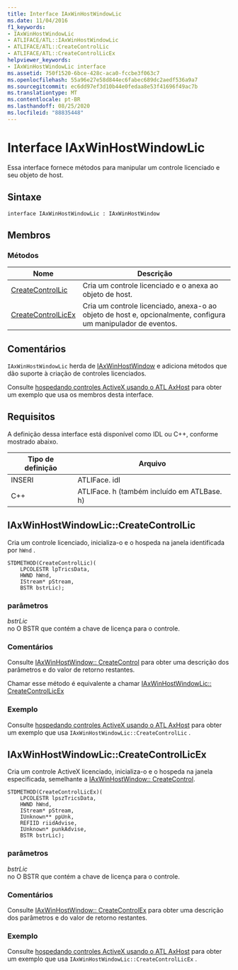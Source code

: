 ```yaml
---
title: Interface IAxWinHostWindowLic
ms.date: 11/04/2016
f1_keywords:
- IAxWinHostWindowLic
- ATLIFACE/ATL::IAxWinHostWindowLic
- ATLIFACE/ATL::CreateControlLic
- ATLIFACE/ATL::CreateControlLicEx
helpviewer_keywords:
- IAxWinHostWindowLic interface
ms.assetid: 750f1520-6bce-428c-aca0-fccbe3f063c7
ms.openlocfilehash: 55a96e27e58d844ec6fabec689dc2aedf536a9a7
ms.sourcegitcommit: ec6dd97ef3d10b44e0fedaa8e53f41696f49ac7b
ms.translationtype: MT
ms.contentlocale: pt-BR
ms.lasthandoff: 08/25/2020
ms.locfileid: "88835448"
---
```

# <a name="iaxwinhostwindowlic-interface"></a>Interface IAxWinHostWindowLic

Essa interface fornece métodos para manipular um controle licenciado e seu objeto de host.

## <a name="syntax"></a>Sintaxe

```
interface IAxWinHostWindowLic : IAxWinHostWindow
```

## <a name="members"></a>Membros

### <a name="methods"></a>Métodos

|Nome|Descrição|
|-|-|
|[CreateControlLic](#createcontrollic)|Cria um controle licenciado e o anexa ao objeto de host.|
|[CreateControlLicEx](#createcontrollicex)|Cria um controle licenciado, anexa-o ao objeto de host e, opcionalmente, configura um manipulador de eventos.|

## <a name="remarks"></a>Comentários

`IAxWinHostWindowLic` herda de [IAxWinHostWindow](../../atl/reference/iaxwinhostwindow-interface.md) e adiciona métodos que dão suporte à criação de controles licenciados.

Consulte [hospedando controles ActiveX usando o ATL AxHost](../../atl/hosting-activex-controls-using-atl-axhost.md) para obter um exemplo que usa os membros desta interface.

## <a name="requirements"></a>Requisitos

A definição dessa interface está disponível como IDL ou C++, conforme mostrado abaixo.

|Tipo de definição|Arquivo|
|---------------------|----------|
|INSERI|ATLIFace. idl|
|C++|ATLIFace. h (também incluído em ATLBase. h)|

## <a name="iaxwinhostwindowliccreatecontrollic"></a><a name="createcontrollic"></a> IAxWinHostWindowLic::CreateControlLic

Cria um controle licenciado, inicializa-o e o hospeda na janela identificada por `hWnd` .

```
STDMETHOD(CreateControlLic)(
    LPCOLESTR lpTricsData,
    HWND hWnd,
    IStream* pStream,
    BSTR bstrLic);
```

### <a name="parameters"></a>parâmetros

*bstrLic*<br/>
no O BSTR que contém a chave de licença para o controle.

### <a name="remarks"></a>Comentários

Consulte [IAxWinHostWindow:: CreateControl](../../atl/reference/iaxwinhostwindow-interface.md#createcontrol) para obter uma descrição dos parâmetros e do valor de retorno restantes.

Chamar esse método é equivalente a chamar [IAxWinHostWindowLic:: CreateControlLicEx](#createcontrollicex)

### <a name="example"></a>Exemplo

Consulte [hospedando controles ActiveX usando o ATL AxHost](../../atl/hosting-activex-controls-using-atl-axhost.md) para obter um exemplo que usa `IAxWinHostWindowLic::CreateControlLic` .

## <a name="iaxwinhostwindowliccreatecontrollicex"></a><a name="createcontrollicex"></a> IAxWinHostWindowLic::CreateControlLicEx

Cria um controle ActiveX licenciado, inicializa-o e o hospeda na janela especificada, semelhante a [IAxWinHostWindow:: CreateControl](../../atl/reference/iaxwinhostwindow-interface.md#createcontrol).

```
STDMETHOD(CreateControlLicEx)(
    LPCOLESTR lpszTricsData,
    HWND hWnd,
    IStream* pStream,
    IUnknown** ppUnk,
    REFIID riidAdvise,
    IUnknown* punkAdvise,
    BSTR bstrLic);
```

### <a name="parameters"></a>parâmetros

*bstrLic*<br/>
no O BSTR que contém a chave de licença para o controle.

### <a name="remarks"></a>Comentários

Consulte [IAxWinHostWindow:: CreateControlEx](../../atl/reference/iaxwinhostwindow-interface.md#createcontrolex) para obter uma descrição dos parâmetros e do valor de retorno restantes.

### <a name="example"></a>Exemplo

Consulte [hospedando controles ActiveX usando o ATL AxHost](../../atl/hosting-activex-controls-using-atl-axhost.md) para obter um exemplo que usa `IAxWinHostWindowLic::CreateControlLicEx` .
